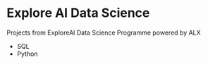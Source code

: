 # Explore AI Data Science 

Projects from ExploreAI Data Science Programme powered by ALX
- SQL
- Python
